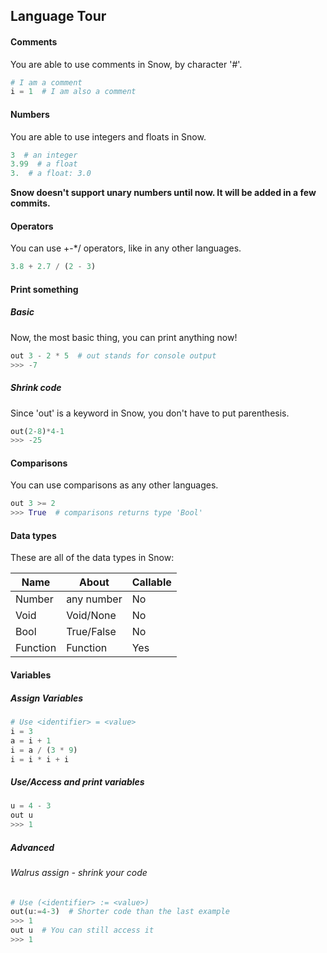 ## Language Tour

#### Comments

You are able to use comments in Snow, by character '#'.

```python
# I am a comment
i = 1  # I am also a comment
```

#### Numbers

You are able to use integers and floats in Snow.

```python
3  # an integer
3.99  # a float
3.  # a float: 3.0
```

**Snow doesn't support unary numbers until now. It will be added in a few commits.**

#### Operators

You can use +-*/ operators, like in any other languages.

```python
3.8 + 2.7 / (2 - 3)
```

#### Print something

##### Basic

Now, the most basic thing, you can print anything now!

```python
out 3 - 2 * 5  # out stands for console output
>>> -7
```

##### Shrink code

Since 'out' is a keyword in Snow, you don't have to put parenthesis.

```python
out(2-8)*4-1
>>> -25
```

#### Comparisons

You can use comparisons as any other languages.

```python
out 3 >= 2
>>> True  # comparisons returns type 'Bool'
```

#### Data types

These are all of the data types in Snow:

| Name     | About      | Callable |
|----------|------------|----------|
| Number   | any number | No       |
| Void     | Void/None  | No       |
| Bool     | True/False | No       |
| Function | Function   | Yes      |

#### Variables

##### Assign Variables

```python
# Use <identifier> = <value>
i = 3
a = i + 1
i = a / (3 * 9)
i = i * i + i
```

##### Use/Access and print variables

```python
u = 4 - 3
out u
>>> 1
```

##### Advanced
###### Walrus assign - shrink your code

```python
# Use (<identifier> := <value>)
out(u:=4-3)  # Shorter code than the last example
>>> 1
out u  # You can still access it
>>> 1
```
